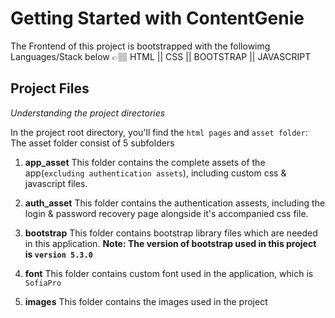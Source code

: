 # Getting Started with ContentGenie

The Frontend of this project is bootstrapped with the followimg Languages/Stack below
👉🏽 HTML || CSS || BOOTSTRAP || JAVASCRIPT

## Project Files

_Understanding the project directories_

In the project root directory, you'll find the `html pages` and `asset folder`:
The asset folder consist of 5 subfolders

1. **app_asset**
   This folder contains the complete assets of the app(`excluding authentication assets`), including
   custom css & javascript files.

2. **auth_asset**
   This folder contains the authentication assests, including the login &
   password recovery page alongside it's accompanied css file.

3. **bootstrap**
   This folder contains bootstrap library files which are needed in this application.
   **Note: The version of bootstrap used in this project is `version 5.3.0`**

4. **font**
   This folder contains custom font used in the application, which is `SofiaPro`

5. **images**
   This folder contains the images used in the project
